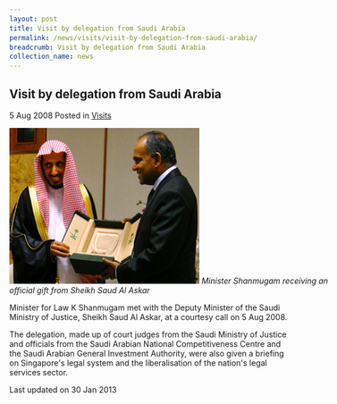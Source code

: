 ```yaml
---
layout: post
title: Visit by delegation from Saudi Arabia
permalink: /news/visits/visit-by-delegation-from-saudi-arabia/
breadcrumb: Visit by delegation from Saudi Arabia
collection_name: news
---
```


<style>
.image {width: 600px;}
.image img {max-width: 100%;}
</style>

Visit by delegation from Saudi Arabia
---

5 Aug 2008 Posted in [Visits](/news/visits/)

<div class="image">
  <img src="/images/visit-by-delegation-from-saudi.jpg/">
  <i>Minister Shanmugam receiving an official gift from Sheikh Saud Al Askar</i>
</div>


Minister for Law K Shanmugam met with the Deputy Minister of the Saudi Ministry of Justice, Sheikh Saud Al Askar, at a courtesy call on 5 Aug 2008.

The delegation, made up of court judges from the Saudi Ministry of Justice and officials from the Saudi Arabian National Competitiveness Centre and the Saudi Arabian General Investment Authority, were also given a briefing on Singapore's legal system and the liberalisation of the nation's legal services sector.

<p class="right-side-updated">Last updated on 30 Jan 2013</p>
